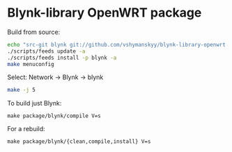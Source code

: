 # Blynk-library OpenWRT package

Build from source:

```bash
echo "src-git blynk git://github.com/vshymanskyy/blynk-library-openwrt.git" >> ./feeds.conf
./scripts/feeds update -a
./scripts/feeds install -p blynk -a
make menuconfig
```

Select: Network -> Blynk -> blynk

```bash
make -j 5
```

To build just Blynk:
```
make package/blynk/compile V=s
```

For a rebuild:
```
make package/blynk/{clean,compile,install} V=s
```
